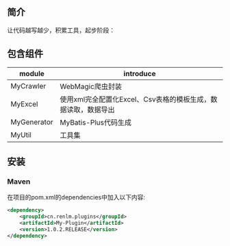## 简介
让代码越写越少，积累工具，起步阶段：

## 包含组件
| module             |    introduce
| -------------------|----------------------------------------------------------------------------------
| MyCrawler          |     WebMagic爬虫封装
| MyExcel            |     使用xml完全配置化Excel、Csv表格的模板生成，数据读取，数据导出
| MyGenerator        |     MyBatis-Plus代码生成
| MyUtil             |     工具集

## 安装
### Maven
在项目的pom.xml的dependencies中加入以下内容:

```xml
<dependency>
    <groupId>cn.renlm.plugins</groupId>
    <artifactId>My-Plugin</artifactId>
    <version>1.0.2.RELEASE</version>
</dependency>
```